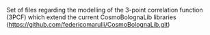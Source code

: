 Set of files regarding the modelling of the 3-point correlation function (3PCF) which extend the current CosmoBolognaLib libraries (https://github.com/federicomarulli/CosmoBolognaLib.git)
